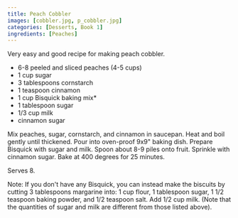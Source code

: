 ```yaml
---
title: Peach Cobbler
images: [cobbler.jpg, p_cobbler.jpg]
categories: [Desserts, Book 1]
ingredients: [Peaches]
---
```




Very easy and good recipe for making peach cobbler.

-   6-8 peeled and sliced peaches (4-5 cups)
-   1 cup sugar
-   3 tablespoons cornstarch
-   1 teaspoon cinnamon
-   1 cup Bisquick baking mix\*
-   1 tablespoon sugar
-   1/3 cup milk
-   cinnamon sugar

Mix peaches, sugar, cornstarch, and cinnamon in saucepan. Heat and boil
gently until thickened. Pour into oven-proof 9x9" baking dish. Prepare
Bisquick with sugar and milk. Spoon about 8-9 piles onto fruit. Sprinkle
with cinnamon sugar. Bake at 400 degrees for 25 minutes.

Serves 8.

Note: If you don't have any Bisquick, you can instead make the biscuits
by cutting 3 tablespoons margarine into: 1 cup flour, 1 tablespoon
sugar, 1 1/2 teaspoon baking powder, and 1/2 teaspoon salt. Add 1/2 cup
milk. (Note that the quantities of sugar and milk are different from
those listed above).

 

